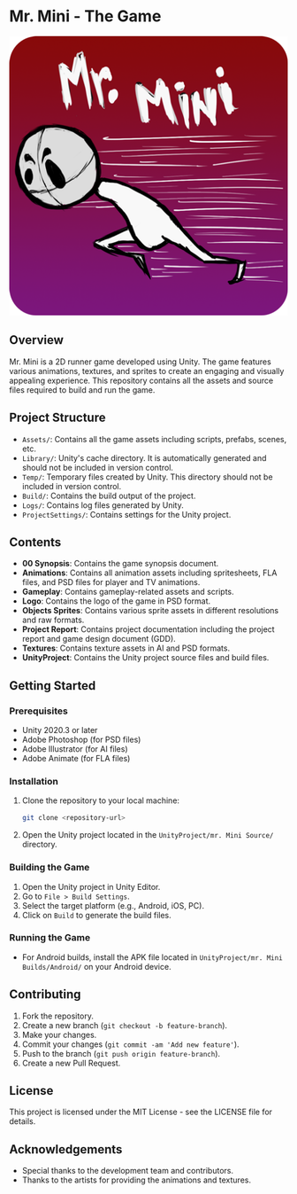 # Mr. Mini - The Game

![Mr. Mini Logo](Logo/mr_Mini.png)

## Overview

Mr. Mini is a 2D runner game developed using Unity. The game features various animations, textures, and sprites to create an engaging and visually appealing experience. This repository contains all the assets and source files required to build and run the game.

## Project Structure

- `Assets/`: Contains all the game assets including scripts, prefabs, scenes, etc.
- `Library/`: Unity's cache directory. It is automatically generated and should not be included in version control.
- `Temp/`: Temporary files created by Unity. This directory should not be included in version control.
- `Build/`: Contains the build output of the project.
- `Logs/`: Contains log files generated by Unity.
- `ProjectSettings/`: Contains settings for the Unity project.

## Contents

- **00 Synopsis**: Contains the game synopsis document.
- **Animations**: Contains all animation assets including spritesheets, FLA files, and PSD files for player and TV animations.
- **Gameplay**: Contains gameplay-related assets and scripts.
- **Logo**: Contains the logo of the game in PSD format.
- **Objects Sprites**: Contains various sprite assets in different resolutions and raw formats.
- **Project Report**: Contains project documentation including the project report and game design document (GDD).
- **Textures**: Contains texture assets in AI and PSD formats.
- **UnityProject**: Contains the Unity project source files and build files.

## Getting Started

### Prerequisites

- Unity 2020.3 or later
- Adobe Photoshop (for PSD files)
- Adobe Illustrator (for AI files)
- Adobe Animate (for FLA files)

### Installation

1. Clone the repository to your local machine:
   ```sh
   git clone <repository-url>
   ```
2. Open the Unity project located in the `UnityProject/mr. Mini Source/` directory.

### Building the Game

1. Open the Unity project in Unity Editor.
2. Go to `File > Build Settings`.
3. Select the target platform (e.g., Android, iOS, PC).
4. Click on `Build` to generate the build files.

### Running the Game

- For Android builds, install the APK file located in `UnityProject/mr. Mini Builds/Android/` on your Android device.

## Contributing

1. Fork the repository.
2. Create a new branch (`git checkout -b feature-branch`).
3. Make your changes.
4. Commit your changes (`git commit -am 'Add new feature'`).
5. Push to the branch (`git push origin feature-branch`).
6. Create a new Pull Request.

## License

This project is licensed under the MIT License - see the LICENSE file for details.

## Acknowledgements

- Special thanks to the development team and contributors.
- Thanks to the artists for providing the animations and textures.
